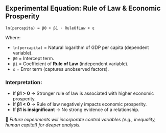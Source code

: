 ## Experimental Equation: Rule of Law & Economic Prosperity

```Math
ln(percapita) = β0 + β1 ⋅ RuleOfLaw + ε
```

Where:

- `ln(percapita)` = Natural logarithm of GDP per capita (dependent variable).
- `β0` = Intercept term.
- `β1` = Coefficient of **Rule of Law** (independent variable).
- `ε` = Error term (captures unobserved factors).

### Interpretation:

- If **β1 > 0** → Stronger rule of law is associated with higher economic prosperity.
- If **β1 < 0** → Rule of law negatively impacts economic prosperity.
- If **β1 is insignificant** → No strong evidence of a relationship.

🚀 _Future experiments will incorporate control variables (e.g., inequality, human capital) for deeper analysis._
